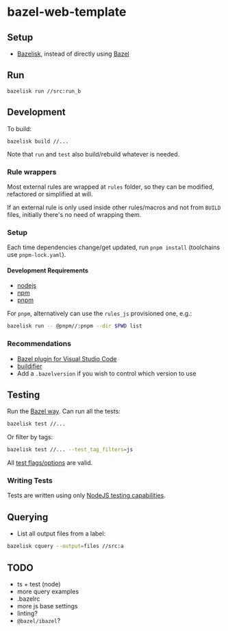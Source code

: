 # bazel-web-template

## Setup

- [Bazelisk](https://github.com/bazelbuild/bazelisk), instead of directly using [Bazel](https://github.com/bazelbuild/bazel)

## Run

`bazelisk run //src:run_b`

## Development

To build:

`bazelisk build //...`

Note that `run` and `test` also build/rebuild whatever is needed.

### Rule wrappers

Most external rules are wrapped at `rules` folder, so they can be modified, refactored or simplified at will.

If an external rule is only used inside other rules/macros and not from `BUILD` files, initially there's no need of wrapping them.

### Setup

Each time dependencies change/get updated, run `pnpm install` (toolchains use `pnpm-lock.yaml`).

#### Development Requirements

- [nodejs](https://nodejs.org)
- [npm](https://www.npmjs.com)
- [pnpm](https://pnpm.io)

For `pnpm`, alternatively can use the `rules_js` provisioned one, e.g.:

```bash
bazelisk run -- @pnpm//:pnpm --dir $PWD list
```

### Recommendations

- [Bazel plugin for Visual Studio Code](https://marketplace.visualstudio.com/items?itemName=BazelBuild.vscode-bazel)
- [buildifier](https://github.com/bazelbuild/buildtools)
- Add a `.bazelversion` if you wish to control which version to use

## Testing

Run the [Bazel way](https://bazel.build/reference/test-encyclopedia). Can run all the tests:

```bash
bazelisk test //...
```

Or filter by tags:

```bash
bazelisk test //... --test_tag_filters=js
```

All [test flags/options](https://bazel.build/reference/command-line-reference#test-options) are valid.

### Writing Tests

Tests are written using only [NodeJS testing capabilities](https://nodejs.org/api/test.html).

## Querying

- List all output files from a label:
```bash
bazelisk cquery --output=files //src:a
```


## TODO

- ts + test (node)
- more query examples
- .bazelrc
- more js base settings
- linting?
- `@bazel/ibazel`?
